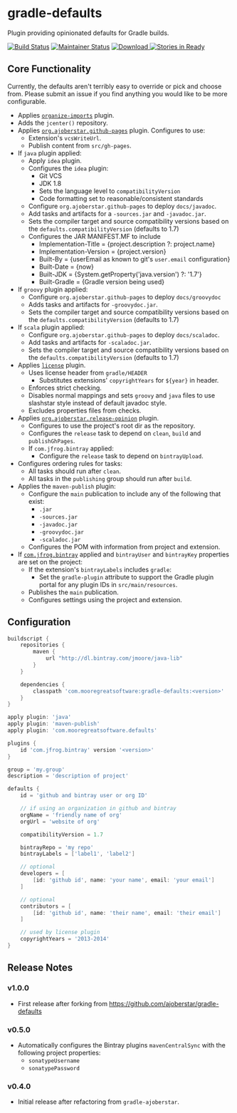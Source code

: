 # gradle-defaults

Plugin providing opinionated defaults for Gradle builds.

[![Build Status](https://travis-ci.org/jdigger/gradle-defaults.png?branch=master)](https://travis-ci.org/jdigger/gradle-defaults)
[![Maintainer Status](http://stillmaintained.com/jdigger/gradle-defaults.png)](http://stillmaintained.com/jdigger/gradle-defaults)
[ ![Download](https://api.bintray.com/packages/jmoore/java-lib/com.mooregreatsoftware%3Agradle-defaults/images/download.svg) ](https://bintray.com/jmoore/java-lib/com.mooregreatsoftware%3Agradle-defaults/_latestVersion)
[![Stories in Ready](https://badge.waffle.io/jdigger/gradle-defaults.png?label=ready&title=Ready)](https://waffle.io/jdigger/gradle-defaults)

## Core Functionality

Currently, the defaults aren't terribly easy to override or pick and choose from. Please submit an issue if you find anything you would like to be more configurable.

- Applies [`organize-imports`](https://github.com/ajoberstar/gradle-imports) plugin.
- Adds the `jcenter()` repository.
- Applies [`org.ajoberstar.github-pages`](https://github.com/ajoberstar/gradle-git) plugin. Configures to use:
    - Extension's `vcsWriteUrl`.
    - Publish content from `src/gh-pages`.
- If `java` plugin applied:
    - Apply `idea` plugin.
    - Configures the `idea` plugin:
        - Git VCS
        - JDK 1.8
        - Sets the language level to `compatibilityVersion`
        - Code formatting set to reasonable/consistent standards
    - Configure `org.ajoberstar.github-pages` to deploy `docs/javadoc`.
    - Add tasks and artifacts for a `-sources.jar` and `-javadoc.jar`.
    - Sets the compiler target and source compatibility versions based on the `defaults.compatibilityVersion` (defaults to 1.7)
    - Configures the JAR MANIFEST.MF to include
        - Implementation-Title = {project.description ?: project.name}
        - Implementation-Version = {project.version}
        - Built-By = {userEmail as known to git's `user.email` configuration}
        - Built-Date = {now}
        - Built-JDK = {System.getProperty('java.version') ?: '1.7'}
        - Built-Gradle = {Gradle version being used}
- If `groovy` plugin applied:
    - Configure `org.ajoberstar.github-pages` to deploy `docs/groovydoc`
    - Adds tasks and artifacts for `-groovydoc.jar`.
    - Sets the compiler target and source compatibility versions based on the `defaults.compatibilityVersion` (defaults to 1.7)
- If `scala` plugin applied:
    - Configure `org.ajoberstar.github-pages` to deploy `docs/scaladoc`.
    - Add tasks and artifacts for `-scaladoc.jar`.
    - Sets the compiler target and source compatibility versions based on the `defaults.compatibilityVersion` (defaults to 1.7)
- Applies [`license`](https://github.com/hierynomus/license-gradle-plugin) plugin.
    - Uses license header from `gradle/HEADER`
        - Substitutes extensions' `copyrightYears` for `${year}` in header.
    - Enforces strict checking.
    - Disables normal mappings and sets `groovy` and `java` files to use slashstar style instead of default javadoc style.
    - Excludes properties files from checks.
- Applies [`org.ajoberstar.release-opinion`](https://github.com/ajoberstar/gradle-git) plugin.
    - Configures to use the project's root dir as the repository.
    - Configures the `release` task to depend on `clean`, `build` and `publishGhPages`.
    - If `com.jfrog.bintray` applied:
        - Configure the `release` task to depend on `bintrayUpload`.
- Configures ordering rules for tasks:
    - All tasks should run after `clean`.
    - All tasks in the `publishing` group should run after `build`.
- Applies the `maven-publish` plugin:
    - Configure the `main` publication to include any of the following that exist:
        - `.jar`
        - `-sources.jar`
        - `-javadoc.jar`
        - `-groovydoc.jar`
        - `-scaladoc.jar`
    - Configures the POM with information from project and extension.
- If [`com.jfrog.bintray`](https://github.com/bintray/gradle-bintray-plugin) applied and `bintrayUser` and `bintrayKey` properties are set on the project:
    - If the extension's `bintrayLabels` includes `gradle`:
        - Set the `gradle-plugin` attribute to support the Gradle plugin portal for any plugin IDs in `src/main/resources`.
    - Publishes the `main` publication.
    - Configures settings using the project and extension.

## Configuration

```groovy
buildscript {
    repositories {
        maven {
            url "http://dl.bintray.com/jmoore/java-lib"
        }
    }

    dependencies {
        classpath 'com.mooregreatsoftware:gradle-defaults:<version>'
    }
}

apply plugin: 'java'
apply plugin: 'maven-publish'
apply plugin: 'com.mooregreatsoftware.defaults'

plugins {
    id 'com.jfrog.bintray' version '<version>'
}

group = 'my.group'
description = 'description of project'

defaults {
    id = 'github and bintray user or org ID'

    // if using an organization in github and bintray
    orgName = 'friendly name of org'
    orgUrl = 'website of org'

    compatibilityVersion = 1.7

    bintrayRepo = 'my repo'
    bintrayLabels = ['label1', 'label2']

    // optional
    developers = [
        [id: 'github id', name: 'your name', email: 'your email']
    ]

    // optional
    contributors = [
        [id: 'github id', name: 'their name', email: 'their email']
    ]

    // used by license plugin
    copyrightYears = '2013-2014'
}
```

## Release Notes

### v1.0.0

- First release after forking from https://github.com/ajoberstar/gradle-defaults

### v0.5.0

- Automatically configures the Bintray plugins `mavenCentralSync` with the
following project properties:
    - `sonatypeUsername`
    - `sonatypePassword`

### v0.4.0

- Initial release after refactoring from `gradle-ajoberstar`.
